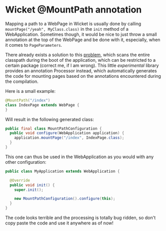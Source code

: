 # Wicket @MountPath annotation

Mapping a path to a WebPage in Wicket is usually done by calling 
`mountPage("/yeah", MyClass.class)` in the `init` method of a WebApplication. 
Sometimes though, it would be nice to just throw a small annotation at the top 
of the WebPage and be done with it, especially, when it comes to `PageParameters`.

There already exists a solution to this 
[problem](https://github.com/wicketstuff/core/wiki/Annotation), which scans
the entire classpath during the boot of the application, which can be restricted
to a certain package (correct me, if I am wrong). This little *experimental* 
library provides an annotation Processor instead, which automatically generates 
the code for mounting pages based on the annotations encountered during the 
compilation.

Here is a small example:

```java
@MountPath("/index")
class IndexPage extends WebPage {
}
```

Will result in the following generated class:

```java
public final class MountPathConfiguration {
  public void configure(WebApplication application) {
    application.mountPage("/index", IndexPage.class);
  }
}
```

This one can thus be used in the WebApplication as you would with any other 
configuration:

```java
public class MyApplication extends WebApplication {

  @Override
  public void init() {
    super.init();

    new MountPathConfiguration().configure(this);
  }
}
```

The code looks terrible and the processing is totally bug ridden, so don't
copy paste the code and use it anywhere as of now!


